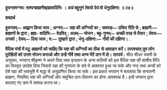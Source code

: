 **हूयन्तामग्नय: सश्यग्ब्राह्मणैब्र्रह्मवादिभि: ।** **अन्नं बहुगुणं तेवयो देयं वो धेनुदक्षिणा: ॥ २७॥** 

**शब्दार्थ** 

**हूयन्ताम्—** **आह्वान किया जाय** **; अग्नय:—** **यज्ञ की अग्नियों का** **; सश्यक्—** **उचित रीति से** **; ब्राह्मणै:—** **ब्राह्मणों के द्वारा** **; ब्रह्म-** **वादिभि:—** **वेदविद्** **; अन्नम्—** **भोजन** **; बहु-गुणम्—** **अच्छी तरह से तैयार** **; तेवय:—** **उनको** **; देयम्—** **दिया जाय** **; व:—** **तुश्हारे** **द्वारा** **; धेनु-दक्षिणा:—** **गौवों की दक्षिणा।** **.** 

**वैदिक मंत्रों में पटु-ब्राह्मणों को चाहिए कि यज्ञ की अग्नियों का ठीक से आवाहन करें।** **तत्पश्चात् तुम लोग पुरोहितों को उत्तम भोजन कराओ और उन्हें गौवें तथा अन्य भेंटें दान में दो।** **तात्पर्य :** श्रील श्रीधर स्वामी के अनुसार, भगवान् श्रीकृष्ण ने अपने पिता तथा वृन्दावन के अन्य वासियों को इस वैदिक यज्ञ की शाषीय विधि का विस्तृत उपदेश दिया जिससे यज्ञ की गुणवत्ता के बारे में आश्वस्त हुआ जा सके और नन्द तथा अन्यों को ऐसे यज्ञ की भावभूमि में श्रद्धा से अनुप्राणित किया जा सके। इस प्रकार भगवान् ने बतलाया कि सनातनी ब्राह्मण, नियमित यज्ञ की अग्नियाँ और समुचित दान-वितरण का होना आवश्यक है। इन्हें भगवान् द्वारा बतलाए गए क्रम में सश्पन्न करना था।  